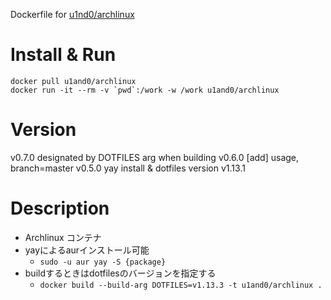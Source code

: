 Dockerfile for [u1nd0/archlinux](https://cloud.docker.com/repository/docker/u1and0/archlinux)

# Install & Run

```
docker pull u1and0/archlinux
docker run -it --rm -v `pwd`:/work -w /work u1and0/archlinux
```

# Version
v0.7.0          designated by DOTFILES arg when building
v0.6.0          [add] usage, branch=master
v0.5.0           yay install & dotfiles version v1.13.1


# Description
* Archlinux コンテナ
* yayによるaurインストール可能
  * `sudo -u aur yay -S {package}`
* buildするときはdotfilesのバージョンを指定する
  * `docker build --build-arg DOTFILES=v1.13.3 -t u1and0/archlinux .`
